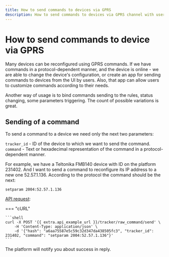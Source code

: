 ```yaml
---
title: How to send commands to devices via GPRS
description: How to send commands to devices via GPRS channel with user hash
---
```


# How to send commands to device via GPRS

Many devices can be reconfigured using GPRS commands. If we have commands in a protocol-dependent manner, 
and the device is online - we are able to change the device's configuration, or create an app for sending commands to 
devices from the UI by users. Also, that app can allow users to customize commands according to their needs.

Another way of usage is to bind commands sending to the rules, status changing, some parameters triggering. The count of
possible variations is great.

## Sending of a command

To send a command to a device we need only the next two parameters:

`tracker_id` - ID of the device to which we want to send the command.
`command` - Text or hexadecimal representation of the command in a protocol-dependent manner.

For example, we have a Teltonika FMB140 device with ID on the platform 231402. And I want to send a command to reconfigure
its IP address to a new one 52.57.1.136. According to the protocol the command should be the next:

`setparam 2004:52.57.1.136`

[API request](../resources/tracking/tracker/index.md#raw_commandsend):

=== "cURL"

    ```shell
    curl -X POST '{{ extra.api_example_url }}/tracker/raw_command/send' \
        -H 'Content-Type: application/json' \
        -d '{"hash": "a6aa75587e5c59c32d347da438505fc3", "tracker_id": 231402, "command": "setparam 2004:52.57.1.136"}'
    ```

The platform will notify you about success in reply.

